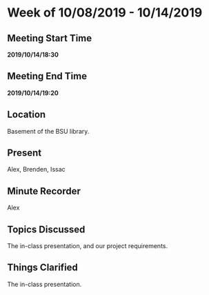 # Week of 10/08/2019 - 10/14/2019

## Meeting Start Time

**2019/10/14/18:30**

## Meeting End Time

**2019/10/14/19:20**

## Location

Basement of the BSU library.

## Present

Alex, Brenden, Issac

## Minute Recorder

Alex

## Topics Discussed

The in-class presentation, and our project requirements.

## Things Clarified

The in-class presentation.

